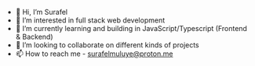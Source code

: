 - 👋 Hi, I’m Surafel
- 👀 I’m interested in full stack web development
- 🌱 I’m currently learning and building in JavaScript/Typescript (Frontend & Backend)
- 💞️ I’m looking to collaborate on different kinds of projects
- 📫 How to reach me - surafelmuluye@proton.me 
